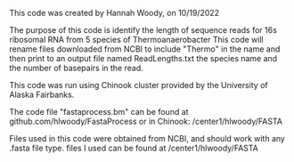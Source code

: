 This code was created by Hannah Woody, on 10/19/2022


The purpose of this code is identify the length of sequence reads for 16s ribosomal RNA from 5 species of Thermoanaerobacter
This code will rename files downloaded from NCBI to include "Thermo" in the name and then print to an output file named ReadLengths.txt the species
name and the number of basepairs in the read. 

This code was run using Chinook cluster provided by the University of Alaska Fairbanks.

The code file "fastaprocess.bm" can be found at github.com/hlwoody/FastaProcess or in Chinook: /center1/hlwoody/FASTA

Files used in this code were obtained from NCBI, and should work with any .fasta file type. 
files I used can be found at /center1/hlwoody/FASTA
